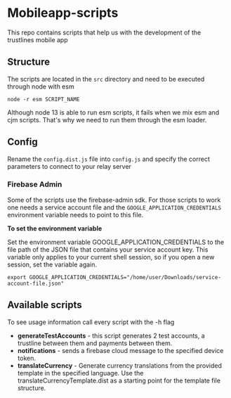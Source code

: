 # Mobileapp-scripts
This repo contains scripts that help us with the development of the trustlines mobile app

## Structure
The scripts are located in the `src` directory and need to be executed through node with esm

```
node -r esm SCRIPT_NAME
```

Although node 13 is able to run esm scripts, it fails when we mix esm and cjm scripts. That's why
we need to run them through the esm loader.

## Config
Rename the `config.dist.js` file into `config.js` and specify the correct parameters to connect to your relay server

### Firebase Admin
Some of the scripts use the firebase-admin sdk. For those scripts to work one needs a service account file
and the `GOOGLE_APPLICATION_CREDENTIALS` environment variable needs to point to this file.

**To set the environment variable** 

Set the environment variable GOOGLE_APPLICATION_CREDENTIALS to the file path of the JSON file that contains your service account key. This variable only applies to your current shell session, so if you open a new session, set the variable again.
```
export GOOGLE_APPLICATION_CREDENTIALS="/home/user/Downloads/service-account-file.json"
```

## Available scripts
To see usage information call every script with the -h flag

 - **generateTestAccounts** - this script generates 2 test accounts, a trustline between them and payments between them.
 - **notifications** - sends a firebase cloud message to the specified device token.
 - **translateCurrency** - Generate currency translations from the provided template in the specified language. Use the translateCurrencyTemplate.dist as a starting point for the template file structure.

